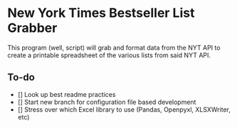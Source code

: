 # New York Times Bestseller List Grabber

This program (well, script) will grab and format data from the NYT API to create a printable spreadsheet of the various lists from said NYT API.

## To-do
- [] Look up best readme practices
- [] Start new branch for configuration file based development
- [] Stress over which Excel library to use (Pandas, Openpyxl, XLSXWriter, etc)